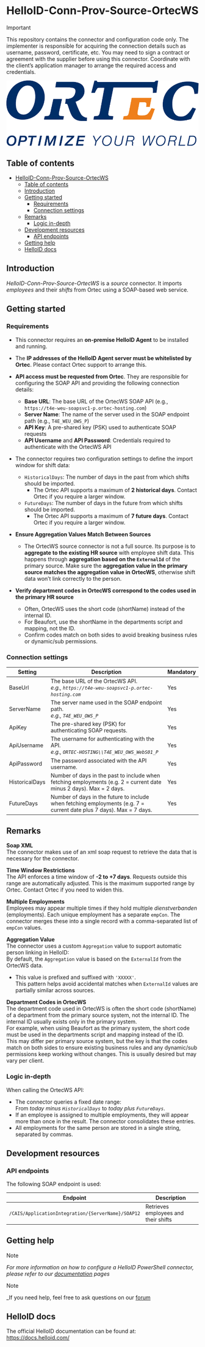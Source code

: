 # HelloID-Conn-Prov-Source-OrtecWS

> [!IMPORTANT]  
> This repository contains the connector and configuration code only. The implementer is responsible for acquiring the connection details such as username, password, certificate, etc. You may need to sign a contract or agreement with the supplier before using this connector. Coordinate with the client’s application manager to arrange the required access and credentials.

<p align="center">
  <img src="https://raw.githubusercontent.com/Tools4everBV/HelloID-Conn-Prov-Source-OrtecWS/refs/heads/main/Logo.png">
</p>

## Table of contents

- [HelloID-Conn-Prov-Source-OrtecWS](#helloid-conn-prov-source-ortecws)
  - [Table of contents](#table-of-contents)
  - [Introduction](#introduction)
  - [Getting started](#getting-started)
    - [Requirements](#requirements)
    - [Connection settings](#connection-settings)
  - [Remarks](#remarks)
    - [Logic in-depth](#logic-in-depth)
  - [Development resources](#development-resources)
    - [API endpoints](#api-endpoints)
  - [Getting help](#getting-help)
  - [HelloID docs](#helloid-docs)

## Introduction

_HelloID-Conn-Prov-Source-OrtecWS_ is a _source_ connector. It imports _employees_ and their _shifts_ from Ortec using a SOAP-based web service.

## Getting started

### Requirements

- This connector requires an **on-premise HelloID Agent** to be installed and running.
- The **IP addresses of the HelloID Agent server must be whitelisted by Ortec**. Please contact Ortec support to arrange this.

- **API access must be requested from Ortec**. They are responsible for configuring the SOAP API and providing the following connection details:
  - **Base URL**: The base URL of the OrtecWS SOAP API (e.g., `https://t4e-weu-soapsvc1-p.ortec-hosting.com`)
  - **Server Name**: The name of the server used in the SOAP endpoint path (e.g., `T4E_WEU_OWS_P`)
  - **API Key**: A pre-shared key (PSK) used to authenticate SOAP requests
  - **API Username** and **API Password**: Credentials required to authenticate with the OrtecWS API

- The connector requires two configuration settings to define the import window for shift data:
  - `HistoricalDays`: The number of days in the past from which shifts should be imported.
    - The Ortec API supports a maximum of **2 historical days**. Contact Ortec if you require a larger window.
  - `FutureDays`: The number of days in the future from which shifts should be imported.
    - The Ortec API supports a maximum of **7 future days**. Contact Ortec if you require a larger window.

- **Ensure Aggregation Values Match Between Sources**
  - The OrtecWS source connector is not a full source. Its purpose is to **aggregate to the existing HR source** with employee shift data. This happens through **aggregation based on the `ExternalId`** of the primary source. Make sure the **aggregation value in the primary source matches the aggregation value in OrtecWS**, otherwise shift data won’t link correctly to the person.

- **Verify department codes in OrtecWS correspond to the codes used in the primary HR source** 
  - Often, OrtecWS uses the short code (shortName) instead of the internal ID.
  - For Beaufort, use the shortName in the departments script and mapping, not the ID.
  - Confirm codes match on both sides to avoid breaking business rules or dynamic/sub permissions.


### Connection settings

| Setting        | Description                                                                                                          | Mandatory |
| -------------- | -------------------------------------------------------------------------------------------------------------------- | --------- |
| BaseUrl        | The base URL of the OrtecWS API. <br>_e.g., `https://t4e-weu-soapsvc1-p.ortec-hosting.com`_                          | Yes       |
| ServerName     | The server name used in the SOAP endpoint path. <br>_e.g., `T4E_WEU_OWS_P`_                                          | Yes       |
| ApiKey         | The pre-shared key (PSK) for authenticating SOAP requests.                                                           | Yes       |
| ApiUsername    | The username for authenticating with the API. <br>_e.g., `ORTEC-HOSTING\\T4E_WEU_OWS_WebS01_P`_                      | Yes       |
| ApiPassword    | The password associated with the API username.                                                                       | Yes       |
| HistoricalDays | Number of days in the past to include when fetching employments (e.g. 2 = current date minus 2 days). Max = 2 days.  | Yes       |
| FutureDays     | Number of days in the future to include when fetching employments (e.g. 7 = current date plus 7 days). Max = 7 days. | Yes       |

## Remarks

**Soap XML**  
The connector makes use of an xml soap request to retrieve the data that is necessary for the connector.

**Time Window Restrictions**  
The API enforces a time window of **-2 to +7 days**. Requests outside this range are automatically adjusted. This is the maximum supported range by Ortec. Contact Ortec if you need to widen this.

**Multiple Employments**  
Employees may appear multiple times if they hold multiple _dienstverbanden_ (employments). Each unique employment has a separate `empCon`. The connector merges these into a single record with a comma-separated list of `empCon` values.

**Aggregation Value**  
The connector uses a custom `Aggregation` value to support automatic person linking in HelloID:  
By default, the `Aggregation` value is based on the `ExternalId` from the OrtecWS data.
  - This value is prefixed and suffixed with `'XXXXX'`.  
  This pattern helps avoid accidental matches when `ExternalId` values are partially similar across sources.

**Department Codes in OrtecWS**  
The department code used in OrtecWS is often the short code (shortName) of a department from the primary source system, not the internal ID. The internal ID usually exists only in the primary system.  
For example, when using Beaufort as the primary system, the short code must be used in the departments script and mapping instead of the ID.  
This may differ per primary source system, but the key is that the codes match on both sides to ensure existing business rules and any dynamic/sub permissions keep working without changes. This is usually desired but may vary per client.


### Logic in-depth

When calling the OrtecWS API:

- The connector queries a fixed date range:  
  From _today minus `HistoricalDays`_ to _today plus `FutureDays`_.
- If an employee is assigned to multiple employments, they will appear more than once in the result. The connector consolidates these entries.
- All employments for the same person are stored in a single string, separated by commas.

## Development resources

### API endpoints

The following SOAP endpoint is used:

| Endpoint                                           | Description                          |
| -------------------------------------------------- | ------------------------------------ |
| `/CAIS/ApplicationIntegration/{ServerName}/SOAP12` | Retrieves employees and their shifts |

## Getting help

> [!NOTE]
> _For more information on how to configure a HelloID PowerShell connector, please refer to our [documentation](https://docs.helloid.com/hc/en-us/articles/360012557600-Configure-a-custom-PowerShell-source-system) pages_

> [!NOTE]
> _If you need help, feel free to ask questions on our [forum](https://forum.helloid.com/forum/helloid-connectors/provisioning/5311-helloid-conn-prov-source-ortecws-persons)

## HelloID docs

The official HelloID documentation can be found at: https://docs.helloid.com/

